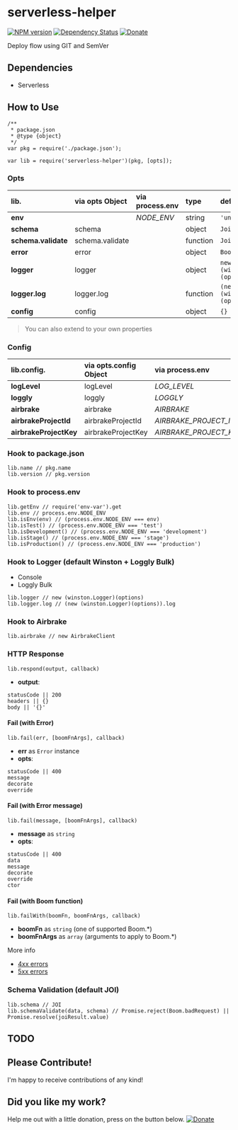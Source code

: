# serverless-helper

[![NPM version][npm-image]][npm-url]
[![Dependency Status][daviddm-image]][daviddm-url]
[![Donate][donate-image]][donate-url]

Deploy flow using GIT and SemVer

## Dependencies

- Serverless

## How to Use

```
/**
 * package.json
 * @type {object}
 */
var pkg = require('./package.json');

var lib = require('serverless-helper')(pkg, [opts]);
```

### Opts

| lib. | via opts Object | via process.env | type | default |
|:--- |:--- |:--- |:--- |:--- |
| **env**  | | *NODE_ENV* | string | `'unknown'` |
| **schema**  | schema | | object | `Joi` |
| **schema.validate**  | schema.validate | | function | `Joi.validate` |
| **error**  | error | | object | `Boom` |
| **logger**  | logger | | object | `new (winston.Logger)(options)` |
| **logger.log**  | logger.log | | function | `(new (winston.Logger)(options)).log` |
| **config**  | config | | object | `{}` |

> You can also extend to your own properties

### Config

| lib.config. | via opts.config Object | via process.env | type | default |
|:--- |:--- |:--- |:--- |:--- |
| **logLevel** | logLevel | *LOG_LEVEL* | string | `'verbose'` |
| **loggly** | loggly | *LOGGLY* | boolean | `false` |
| **airbrake** | airbrake | *AIRBRAKE* | boolean | `false` |
| **airbrakeProjectId** | airbrakeProjectId | *AIRBRAKE_PROJECT_ID* | string | `''` |
| **airbrakeProjectKey** | airbrakeProjectKey | *AIRBRAKE_PROJECT_KEY* | string | `''` |

### Hook to package.json

```
lib.name // pkg.name
lib.version // pkg.version
```

### Hook to process.env
```
lib.getEnv // require('env-var').get
lib.env // process.env.NODE_ENV
lib.isEnv(env) // (process.env.NODE_ENV === env)
lib.isTest() // (process.env.NODE_ENV === 'test')
lib.isDevelopment() // (process.env.NODE_ENV === 'development')
lib.isStage() // (process.env.NODE_ENV === 'stage')
lib.isProduction() // (process.env.NODE_ENV === 'production')
```

### Hook to Logger (default Winston + Loggly Bulk)

- Console
- Loggly Bulk

```
lib.logger // new (winston.Logger)(options)
lib.logger.log // (new (winston.Logger)(options)).log
```
### Hook to Airbrake

```
lib.airbrake // new AirbrakeClient
```

### HTTP Response

```
lib.respond(output, callback)
```

- **output**:
```
statusCode || 200
headers || {}
body || '{}'
```

#### Fail (with Error)

```
lib.fail(err, [boomFnArgs], callback)
```

- **err** as `Error` instance
- **opts**:
```
statusCode || 400
message
decorate
override
```

#### Fail (with Error message)

```
lib.fail(message, [boomFnArgs], callback)
```

- **message** as `string`
- **opts**:
```
statusCode || 400
data
message
decorate
override
ctor
```

#### Fail (with Boom function)

```
lib.failWith(boomFn, boomFnArgs, callback)
```

- **boomFn** as `string` (one of supported Boom.\*)
- **boomFnArgs** as `array` (arguments to apply to Boom.\*)

More info
- [4xx errors](https://www.npmjs.com/package/boom#http-4xx-errors)
- [5xx errors](https://www.npmjs.com/package/boom#http-5xx-errors)

### Schema Validation (default JOI)

```
lib.schema // JOI
lib.schemaValidate(data, schema) // Promise.reject(Boom.badRequest) || Promise.resolve(joiResult.value)
```

## TODO

## Please Contribute!

I'm happy to receive contributions of any kind!

## Did you like my work?
Help me out with a little donation, press on the button below.
[![Donate][donate-image]][donate-url]

[npm-image]: https://img.shields.io/npm/v/serverless-helper.svg?style=flat-square
[npm-url]: https://npmjs.org/package/serverless-helper
[daviddm-image]: http://img.shields.io/david/matteozambon89/serverless-helper.svg?style=flat-square
[daviddm-url]: https://david-dm.org/matteozambon89/serverless-helper
[donate-image]: https://img.shields.io/badge/Donate-PayPal-green.svg
[donate-url]: matteo.zambon.89@gmail.com

